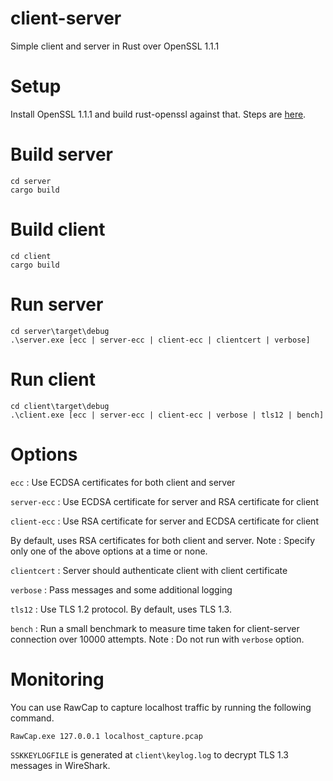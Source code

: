 # client-server
Simple client and server in Rust over OpenSSL 1.1.1

# Setup
Install OpenSSL 1.1.1 and build rust-openssl against that. Steps are [here](https://github.com/sfackler/rust-openssl/tree/5948898e54882c0bedd12d87569eb4dbee5bbca7).

# Build server
```
cd server
cargo build
```

# Build client
```
cd client
cargo build
```

# Run server
```
cd server\target\debug
.\server.exe [ecc | server-ecc | client-ecc | clientcert | verbose]
```

# Run client
```
cd client\target\debug
.\client.exe [ecc | server-ecc | client-ecc | verbose | tls12 | bench]
```

# Options
`ecc` : Use ECDSA certificates for both client and server

`server-ecc` : Use ECDSA certificate for server and RSA certificate for client

`client-ecc` : Use RSA certificate for server and ECDSA certificate for client

By default, uses RSA certificates for both client and server. Note : Specify only one of the above options at a time or none.

`clientcert` : Server should authenticate client with client certificate

`verbose` : Pass messages and some additional logging

`tls12` : Use TLS 1.2 protocol. By default, uses TLS 1.3.

`bench` : Run a small benchmark to measure time taken for client-server connection over 10000 attempts. Note : Do not run with `verbose` option.

# Monitoring

You can use RawCap to capture localhost traffic by running the following command.

`RawCap.exe 127.0.0.1 localhost_capture.pcap`

`SSKKEYLOGFILE` is generated at `client\keylog.log` to decrypt TLS 1.3 messages in WireShark.

